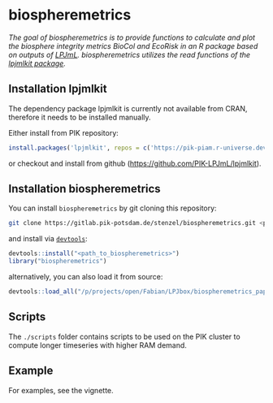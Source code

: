 # biospheremetrics


*The goal of biospheremetrics is to provide functions to calculate and plot 
the biosphere integrity metrics BioCol and EcoRisk in an R package based on 
outputs of [LPJmL](https://gitlab.pik-potsdam.de/lpjml/LPJmL_internal).
biospheremetrics utilizes the read functions of the 
[lpjmlkit package](https://gitlab.pik-potsdam.de/lpjml/lpjmlkit).*

## Installation lpjmlkit
The dependency package lpjmlkit is currently not available from CRAN, therefore it needs to be installed manually.

Either install from PIK repository:
```R
install.packages('lpjmlkit', repos = c('https://pik-piam.r-universe.dev', 'https://cloud.r-project.org'))
```

or checkout and install from github (https://github.com/PIK-LPJmL/lpjmlkit).

## Installation biospheremetrics

You can install `biospheremetrics` by git cloning this repository:

```bash
git clone https://gitlab.pik-potsdam.de/stenzel/biospheremetrics.git <path_to_biospheremetrics>
```

and install via  [`devtools`](https://rawgit.com/rstudio/cheatsheets/master/package-development.pdf):

```R
devtools::install("<path_to_biospheremetrics>")
library("biospheremetrics")
```

alternatively, you can also load it from source:

```R
devtools::load_all("/p/projects/open/Fabian/LPJbox/biospheremetrics_paper/")
```

## Scripts

The `./scripts` folder contains scripts to be used on the PIK cluster to 
compute longer timeseries with higher RAM demand.

## Example
For examples, see the vignette.
